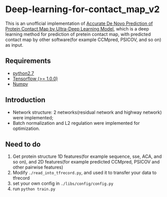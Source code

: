 # Deep-learning-for-contact\_map\_v2

This is an unofficial implementation of [Accurate De Novo Prediction of Protein Contact Map by Ultra-Deep Learning Model](https://journals.plos.org/ploscompbiol/article?id=10.1371/journal.pcbi.1005324), which is a deep learning method for prediction of pretein contact map, with predicted contact map by other software(for example CCMpred, PSICOV, and so on) as input.

## Requirements

- [python2.7]()
- [Tensorflow (>= 1.0.0)](https://www.tensorflow.org/install/install_linux)
- [Numpy](https://github.com/numpy/numpy/blob/master/INSTALL.rst.txt)

## Introduction
- Network structure: 2 networks(residual network and highway network) were implemented;
- Batch normalization and L2 regulation were implemented for optimization. 

## Need to do
1. Get protein structure 1D features(for example sequence, sse, ACA, and so on), and 2D features(for example predicted CCMpred, PSICOV and other pairwise features)
2. Modify `./read_into_tfrecord.py`, and used it to transfer your data to tfrecord
3. set your own config in `./libs/config/config.py`
4. run `python train.py`
